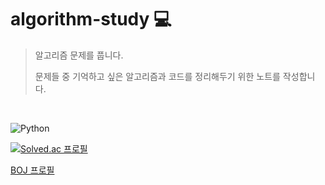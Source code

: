 # algorithm-study :computer:

> 알고리즘 문제를 풉니다.
>
> 문제들 중 기억하고 싶은 알고리즘과 코드를 정리해두기 위한 노트를 작성합니다.

<br/>

 ![Python](https://img.shields.io/badge/python-3670A0?style=for-the-badge&logo=python&color=282A36)

[![Solved.ac
프로필](http://mazassumnida.wtf/api/mini/generate_badge?boj=xpsxm468)](https://solved.ac/profile/xpsxm468)

[BOJ 프로필](https://www.acmicpc.net/user/xpsxm468)
